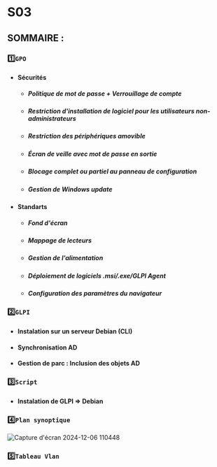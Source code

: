 # S03
## SOMMAIRE :
### 1️⃣`GPO`
* #### Sécurités
   * ##### Politique de mot de passe + Verrouillage de compte
   * ##### Restriction d'installation de logiciel pour les utilisateurs non-administrateurs
   * ##### Restriction des périphériques amovible
   * ##### Écran de veille avec mot de passe en sortie
   * ##### Blocage complet ou partiel au panneau de configuration
   * ##### Gestion de Windows update
* #### Standarts 
   * ##### Fond d'écran
   * ##### Mappage de lecteurs
   * ##### Gestion de l'alimentation
   * ##### Déploiement de logiciels .msi/.exe/GLPI Agent
   * ##### Configuration des paramètres du navigateur
### 2️⃣`GLPI`
* #### Instalation sur un serveur Debian (CLI)
* #### Synchronisation AD
* #### Gestion de parc : Inclusion des objets AD
### 3️⃣`Script`
* #### Instalation de GLPI => Debian 
### 4️⃣`Plan synoptique`
![Capture d'écran 2024-12-06 110448](https://github.com/user-attachments/assets/755cbbb0-6265-49ec-80d3-a24cba7ee144)


### 5️⃣`Tableau Vlan`





